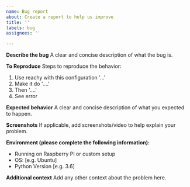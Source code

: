 ```yaml
---
name: Bug report
about: Create a report to help us improve
title: ''
labels: bug
assignees: ''

---
```


**Describe the bug**
A clear and concise description of what the bug is.

**To Reproduce**
Steps to reproduce the behavior:
1. Use reachy with this configuration '...'
2. Make it do '....'
3. Then '....'
4. See error

**Expected behavior**
A clear and concise description of what you expected to happen.

**Screenshots**
If applicable, add screenshots/video to help explain your problem.

**Environment (please complete the following information):**
 - Running on Raspberry PI or custom setup 
 - OS: [e.g. Ubuntu]
 - Python Version [e.g. 3.6]

**Additional context**
Add any other context about the problem here.
